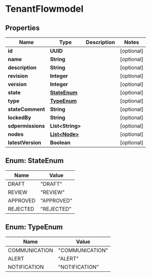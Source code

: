 

# TenantFlowmodel


## Properties

| Name | Type | Description | Notes |
|------------ | ------------- | ------------- | -------------|
|**id** | **UUID** |  |  [optional] |
|**name** | **String** |  |  [optional] |
|**description** | **String** |  |  [optional] |
|**revision** | **Integer** |  |  [optional] |
|**version** | **Integer** |  |  [optional] |
|**state** | [**StateEnum**](#StateEnum) |  |  [optional] |
|**type** | [**TypeEnum**](#TypeEnum) |  |  [optional] |
|**stateComment** | **String** |  |  [optional] |
|**lockedBy** | **String** |  |  [optional] |
|**sdpermissions** | **List&lt;String&gt;** |  |  [optional] |
|**nodes** | [**List&lt;Node&gt;**](Node.md) |  |  [optional] |
|**latestVersion** | **Boolean** |  |  [optional] |



## Enum: StateEnum

| Name | Value |
|---- | -----|
| DRAFT | &quot;DRAFT&quot; |
| REVIEW | &quot;REVIEW&quot; |
| APPROVED | &quot;APPROVED&quot; |
| REJECTED | &quot;REJECTED&quot; |



## Enum: TypeEnum

| Name | Value |
|---- | -----|
| COMMUNICATION | &quot;COMMUNICATION&quot; |
| ALERT | &quot;ALERT&quot; |
| NOTIFICATION | &quot;NOTIFICATION&quot; |



